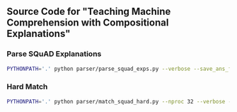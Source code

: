 ## Source Code for "Teaching Machine Comprehension with Compositional Explanations"

### Parse SQuAD Explanations
```bash
PYTHONPATH='.' python parser/parse_squad_exps.py --verbose --save_ans_func
```

### Hard Match

```bash
PYTHONPATH='.' python parser/match_squad_hard.py --nproc 32 --verbose --save_matched
```